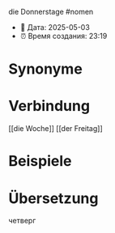 die Donnerstage
#nomen
- 📍 Дата: 2025-05-03
- ⏰ Время создания: 23:19
# Synonyme

# Verbindung 
[[die Woche]]
[[der Freitag]]
# Beispiele

# Übersetzung
четверг